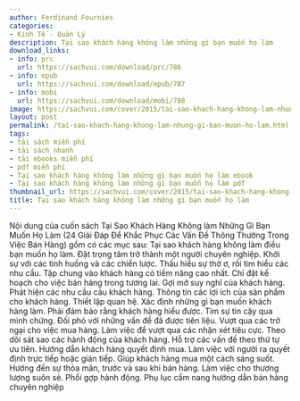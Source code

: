 ```yaml
---
author: Ferdinand Fournies
categories:
- Kinh Tế - Quản Lý
description: Tại sao khách hàng không làm những gì bạn muốn họ làm
download_links:
- info: prc
  url: https://sachvui.com/download/prc/786
- info: epub
  url: https://sachvui.com/download/epub/787
- info: mobi
  url: https://sachvui.com/download/mobi/788
image: https://sachvui.com/cover/2015/tai-sao-khach-hang-khong-lam-nhung-gi-ban-muon-ho-lam.jpg
layout: post
permalink: /tai-sao-khach-hang-khong-lam-nhung-gi-ban-muon-ho-lam.html
tags:
- tải sách miễn phí
- tải sách nhanh
- tải ebooks miễn phí
- pdf miễn phí
- Tại sao khách hàng không làm những gì bạn muốn họ làm ebook
- Tại sao khách hàng không làm những gì bạn muốn họ làm pdf
thumbnail_url: https://sachvui.com/cover/2015/tai-sao-khach-hang-khong-lam-nhung-gi-ban-muon-ho-lam.jpg
title: Tại sao khách hàng không làm những gì bạn muốn họ làm
---
```


 <div class="item-desc text-justify"> Nội dung của cuốn sách Tại Sao Khách Hàng Không làm Những Gì Bạn Muốn Họ Làm (24 Giải Đáp Để Khắc Phục Các Vấn Đề Thông Thường Trong Việc Bán Hàng) gồm có các mục sau: Tại sao khách hàng không làm điều bạn muốn họ làm. Đặt trọng tâm trở thành một người chuyên nghiệp. Khởi sự với các tình huống và các chiến lược. Thấu hiểu sự thờ ơ, rồi tìm hiểu các nhu cầu. Tập chung vào khách hàng có tiềm năng cao nhất. Chỉ đặt kế hoạch cho việc bán hàng trong tương lai. Gợi mở suy nghĩ của khách hàng. Phát hiện các nhu cầu cảu khách hàng. Thông tin các lợi ích của sản phẩm cho khách hàng. Thiết lập quan hệ. Xác định những gì bạn muốn khách hàng làm. Phải đảm bảo rằng khách hàng hiểu được. Tìm sự tin cậy qua minh chứng. Đối phó với những vấn đề đã được tiên liệu. Vượt qua các trở ngại cho việc mua hàng. Làm việc để vượt qua các nhận xét tiêu cực. Theo dõi sát sao các hành động của khách hàng. Hỗ trợ các vấn đề theo thứ tự ưu tiên. Hướng dẫn khách hàng quyết định mua. Làm việc với người ra quyết định trực tiếp hoặc gián tiếp. Giúp khách hàng mua một cách sáng suốt. Hướng đến sự thỏa mãn, trước và sau khi bán hàng. Làm việc cho thương lượng suôn sẻ. Phối gợp hành động. Phụ lục cẩm nang hướng dẫn bán hàng chuyên nghiệp </div>